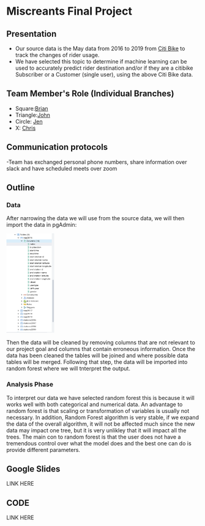 # Miscreants Final Project #

## Presentation ##
- Our source data is the May data from 2016 to 2019 from [Citi Bike](https://s3.amazonaws.com/tripdata/index.html) to track the changes of rider usage.
- We have selected this topic to determine if machine learning can be used to accurately predict rider destination and/or if they are a citibike Subscriber or a Customer (single user), using the above Citi Bike data. 

## Team Member's Role (Individual Branches) ##
- Square:[Brian](https://github.com/sheepesq/Final_Project/tree/sheepesq_branch)
- Triangle:[John](https://github.com/sheepesq/Final_Project/tree/JohnRamonetti_branch)  
- Circle: [Jen](https://github.com/sheepesq/Final_Project/tree/azarowj_branch)
- X: [Chris](https://github.com/sheepesq/Final_Project/tree/cgruns4_branch)

## Communication protocols ##
-Team has exchanged personal phone numbers, share information over slack and have scheduled meets over zoom

## Outline ## 

###  Data  ### 
After narrowing the data we will use from the source data, we will then import the data in pgAdmin:

<img src = "https://raw.githubusercontent.com/sheepesq/Final_Project/sheepesq_branch/pictures/pg_admin.png" width = "125" height = "260">

Then the data will be cleaned by removing columns that are not relevant to our project goal and columns that contain erroneous information. Once the data has been cleaned the tables will be joined and where possible data tables will be merged. Following that step, the data will be imported into random forest where we will tnterpret the output. 

### Analysis Phase ###
To interpret our data we have selected random forest this is because it will works well with both categorical and numerical data. An advantage to random forest is that scaling or transformation of variables is usually not necessary. In addition, Random Forest algorithm is very stable, if we expand the data of the overall algorithm, it will not be affected much since the new data may impact one tree, but it is very unlikley that it will impact all the trees. The main con to random forest is that the user does not have a tremendous control over what the model does and the best one can do is provide different parameters.



## Google Slides ##

LINK HERE

## CODE ##

LINK HERE

